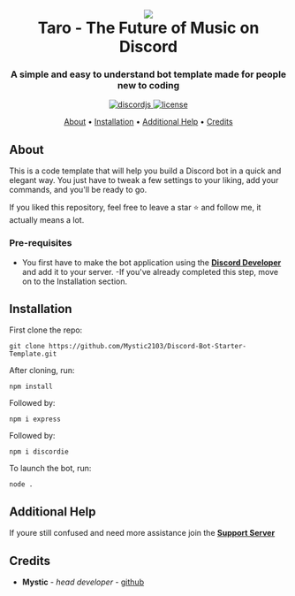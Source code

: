 <h1 align="center">
 <br>
  <a href="https://github.com/Mystic2103"><img src="https://cdn.discordapp.com/attachments/845378017206206564/849400625082662975/readmd.PNG"></a>
  <br>
  Taro - The Future of Music on Discord
  <br>
</h1>

<h3 align=center>A simple and easy to understand bot template made for people new to coding</h3>


<div align=center>
  
  <a href="https://github.com/discordjs">
    <img src="https://img.shields.io/badge/discord.js-v12.5.3-blue.svg?logo=npm" alt="discordjs">
  </a>

  <a href="https://github.com/Mystic2103/Discord-Bot-Starter-Template/blob/main/LICENSE">
    <img src="https://img.shields.io/badge/license-MIT-blue" alt="license">
  </a>

</div>

<p align="center">
  <a href="#about">About</a>
  •
  <a href="#installation">Installation</a>
  •
  <a href="#additional help">Additional Help</a>
  •
  <a href="#credits">Credits</a>
</p>

## About

This is a code template that will help you build a Discord bot in a quick and elegant way. You just have to tweak a few settings to your liking, add your commands, and you'll be ready to go.

If you liked this repository, feel free to leave a star ⭐ and follow me, it actually means a lot.

### Pre-requisites

- You first have to make the bot application using the **[Discord Developer](https://discord.com/developers "Discord")** and add it to your server.
-If you've already completed this step, move on to the Installation section.

## Installation

First clone the repo:
```
git clone https://github.com/Mystic2103/Discord-Bot-Starter-Template.git
```
After cloning, run:
```
npm install
```
Followed by:
```
npm i express
```
Followed by:
```
npm i discordie
```
To launch the bot, run:
```
node .
```

## Additional Help

If youre still confused and need more assistance join the **[Support Server](https://discord.gg/NT2NujG "Support Server")**

## Credits

* **Mystic** - *head developer* - [github](https://github.com/Mystic2103)

